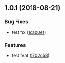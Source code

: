 <a name="1.0.1"></a>
## 1.0.1 (2018-08-21)


### Bug Fixes

* test fix ([1dab0ef](https://github.com/RedrockTeam/cqupt-music-backend/commit/1dab0ef))


### Features

* test feat ([f702c58](https://github.com/RedrockTeam/cqupt-music-backend/commit/f702c58))



